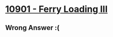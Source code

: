 # [10901 - Ferry Loading III](https://uva.onlinejudge.org/index.php?option=com_onlinejudge&Itemid=8&page=show_problem&problem=1842)

## Wrong Answer :(
